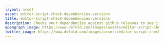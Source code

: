 ```yaml
---
layout: asset
asset: editor-script-check-dependencies-versions
title: editor-script-check-dependencies-versions
description: Checks your dependencies against github releases to see if there are any updates.
opengraph_image: https://www.defold.com/images/assets/editor-script-check-dependencies-versions-thumb.jpg
twitter_image: https://www.defold.com/images/assets/editor-script-check-dependencies-versions-thumb.jpg
---
```

